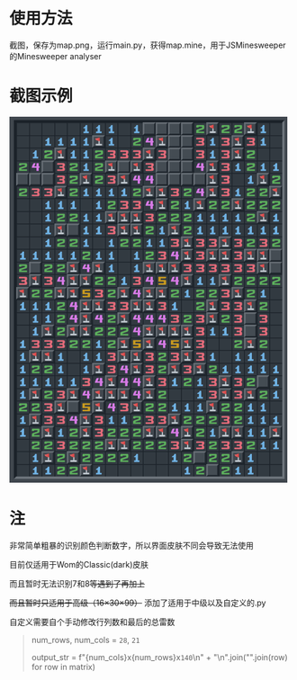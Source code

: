 # 使用方法
截图，保存为map.png，运行main.py，获得map.mine，用于JSMinesweeper的Minesweeper analyser
# 截图示例
![一个范例](/map.png)
# 注
非常简单粗暴的识别颜色判断数字，所以界面皮肤不同会导致无法使用

目前仅适用于Wom的Classic(dark)皮肤

而且暂时无法识别7和8~~等遇到了再加上~~

~~而且暂时只适用于高级（16×30×99）~~
添加了适用于中级以及自定义的.py

自定义需要自个手动修改行列数和最后的总雷数

>num_rows, num_cols = `28`, `21`
>
>output_str = f"{num_cols}x{num_rows}x`140`\n" + "\n".join("".join(row) for row in matrix)

